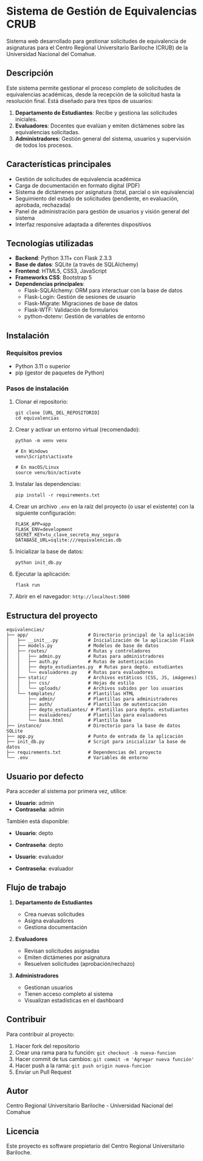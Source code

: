 # Sistema de Gestión de Equivalencias CRUB

Sistema web desarrollado para gestionar solicitudes de equivalencia de asignaturas para el Centro Regional Universitario Bariloche (CRUB) de la Universidad Nacional del Comahue.

## Descripción

Este sistema permite gestionar el proceso completo de solicitudes de equivalencias académicas, desde la recepción de la solicitud hasta la resolución final. Está diseñado para tres tipos de usuarios:

1. **Departamento de Estudiantes**: Recibe y gestiona las solicitudes iniciales.
2. **Evaluadores**: Docentes que evalúan y emiten dictámenes sobre las equivalencias solicitadas.
3. **Administradores**: Gestión general del sistema, usuarios y supervisión de todos los procesos.

## Características principales

- Gestión de solicitudes de equivalencia académica
- Carga de documentación en formato digital (PDF)
- Sistema de dictámenes por asignatura (total, parcial o sin equivalencia)
- Seguimiento del estado de solicitudes (pendiente, en evaluación, aprobada, rechazada)
- Panel de administración para gestión de usuarios y visión general del sistema
- Interfaz responsive adaptada a diferentes dispositivos

## Tecnologías utilizadas

- **Backend**: Python 3.11+ con Flask 2.3.3
- **Base de datos**: SQLite (a través de SQLAlchemy)
- **Frontend**: HTML5, CSS3, JavaScript
- **Frameworks CSS**: Bootstrap 5
- **Dependencias principales**:
  - Flask-SQLAlchemy: ORM para interactuar con la base de datos
  - Flask-Login: Gestión de sesiones de usuario
  - Flask-Migrate: Migraciones de base de datos
  - Flask-WTF: Validación de formularios
  - python-dotenv: Gestión de variables de entorno

## Instalación

### Requisitos previos

- Python 3.11 o superior
- pip (gestor de paquetes de Python)

### Pasos de instalación

1. Clonar el repositorio:
   ```
   git clone [URL_DEL_REPOSITORIO]
   cd equivalencias
   ```

2. Crear y activar un entorno virtual (recomendado):
   ```
   python -m venv venv
   
   # En Windows
   venv\Scripts\activate
   
   # En macOS/Linux
   source venv/bin/activate
   ```

3. Instalar las dependencias:
   ```
   pip install -r requirements.txt
   ```

4. Crear un archivo `.env` en la raíz del proyecto (o usar el existente) con la siguiente configuración:
   ```
   FLASK_APP=app
   FLASK_ENV=development
   SECRET_KEY=tu_clave_secreta_muy_segura
   DATABASE_URL=sqlite:///equivalencias.db
   ```

5. Inicializar la base de datos:
   ```
   python init_db.py
   ```

6. Ejecutar la aplicación:
   ```
   flask run
   ```

7. Abrir en el navegador: `http://localhost:5000`

## Estructura del proyecto

```
equivalencias/
├── app/                      # Directorio principal de la aplicación
│   ├── __init__.py           # Inicialización de la aplicación Flask
│   ├── models.py             # Modelos de base de datos
│   ├── routes/               # Rutas y controladores
│   │   ├── admin.py          # Rutas para administradores
│   │   ├── auth.py           # Rutas de autenticación
│   │   ├── depto_estudiantes.py  # Rutas para depto. estudiantes
│   │   └── evaluadores.py    # Rutas para evaluadores
│   ├── static/               # Archivos estáticos (CSS, JS, imágenes)
│   │   ├── css/              # Hojas de estilo
│   │   └── uploads/          # Archivos subidos por los usuarios
│   └── templates/            # Plantillas HTML
│       ├── admin/            # Plantillas para administradores
│       ├── auth/             # Plantillas de autenticación
│       ├── depto_estudiantes/ # Plantillas para depto. estudiantes
│       ├── evaluadores/      # Plantillas para evaluadores
│       └── base.html         # Plantilla base
├── instance/                 # Directorio para la base de datos SQLite
├── app.py                    # Punto de entrada de la aplicación
├── init_db.py                # Script para inicializar la base de datos
├── requirements.txt          # Dependencias del proyecto
└── .env                      # Variables de entorno
```

## Usuario por defecto

Para acceder al sistema por primera vez, utilice:

- **Usuario**: admin
- **Contraseña**: admin

También está disponible:
- **Usuario**: depto
- **Contraseña**: depto

- **Usuario**: evaluador
- **Contraseña**: evaluador

## Flujo de trabajo

1. **Departamento de Estudiantes** 
   - Crea nuevas solicitudes
   - Asigna evaluadores
   - Gestiona documentación

2. **Evaluadores**
   - Revisan solicitudes asignadas
   - Emiten dictámenes por asignatura
   - Resuelven solicitudes (aprobación/rechazo)

3. **Administradores**
   - Gestionan usuarios
   - Tienen acceso completo al sistema
   - Visualizan estadísticas en el dashboard

## Contribuir

Para contribuir al proyecto:

1. Hacer fork del repositorio
2. Crear una rama para tu función: `git checkout -b nueva-funcion`
3. Hacer commit de tus cambios: `git commit -m 'Agregar nueva función'`
4. Hacer push a la rama: `git push origin nueva-funcion`
5. Enviar un Pull Request

## Autor

Centro Regional Universitario Bariloche - Universidad Nacional del Comahue

## Licencia

Este proyecto es software propietario del Centro Regional Universitario Bariloche.
